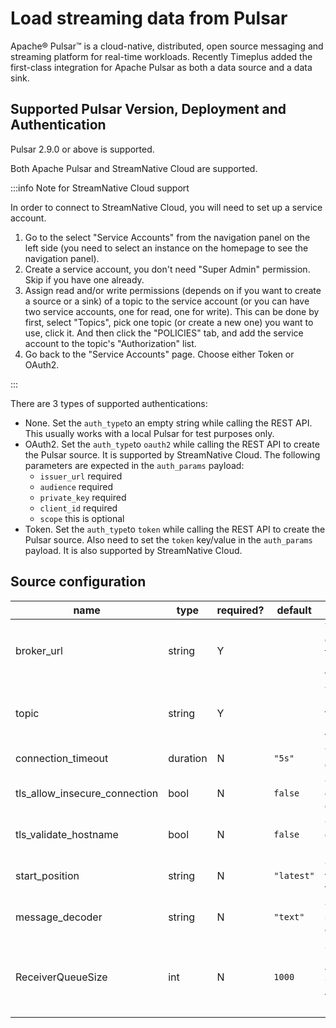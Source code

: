 # Load streaming data from  Pulsar 

Apache® Pulsar™ is a cloud-native, distributed, open source messaging and streaming platform for real-time workloads. Recently Timeplus added the first-class integration for Apache Pulsar as both a data source and a data sink.

## Supported Pulsar Version, Deployment and Authentication

Pulsar 2.9.0 or above is supported.

Both Apache Pulsar and StreamNative Cloud are supported.

:::info Note for StreamNative Cloud support

In order to connect to StreamNative Cloud, you will need to set up a service account. 

1. Go to the select "Service Accounts" from the navigation panel on the left side (you need to select an instance on the homepage to see the navigation panel).
2. Create a service account, you don't need "Super Admin" permission. Skip if you have one already.
3. Assign read and/or write permissions (depends on if you want to create a source or a sink) of a topic to the service account (or you can have two service accounts, one for read, one for write). This can be done by first, select "Topics", pick one topic (or create a new one) you want to use, click it. And then click the "POLICIES" tab, and add the service account to the topic's "Authorization" list.
4. Go back to the "Service Accounts" page.  Choose either Token or OAuth2.

:::

There are 3 types of supported authentications:

* None. Set the `auth_type`to an empty string while calling the REST API. This usually works with a local Pulsar for test purposes only.
* OAuth2.  Set the `auth_type`to `oauth2` while calling the REST API to create the Pulsar source. It is supported by StreamNative Cloud. The following parameters are expected in the `auth_params` payload:
  * `issuer_url` required
  * `audience` required
  * `private_key` required
  * `client_id` required
  * `scope` this is optional
* Token.  Set the `auth_type`to `token` while calling the REST API to create the Pulsar source.  Also need to set the `token` key/value in the  `auth_params` payload. It is also supported by StreamNative Cloud.

## Source configuration 

| name                          | type     | required? | default | description                                                  |
| ----------------------------- | -------- | --------- | ------- | ------------------------------------------------------------ |
| broker_url                    | string   | Y         |         | The URL of the Pulsar broker, e.g. `pulsar://localhost:6650` for insecure connection, `pulsar+ssl://localhost:6651` for secure connection. |
| topic                         | string   | Y         |         | The topic name, e.g. `persistent://ns/tenant/topic` for persistent topic, `non-perisistent://ns/tenant/topic` for non-persistent topic. |
| connection_timeout            | duration | N         | `"5s"`  | Timeout for the establishment of a TCP connection.           |
| tls_allow_insecure_connection | bool     | N         | `false` | Configure whether the Pulsar client accept untrusted TLS certificate from broker. |
| tls_validate_hostname         | bool     | N         | `false` | Configure whether the Pulsar client verifies the validity of the host name from broker. |
|start_position|string|N|`"latest"`|Configure the source to read from the `"earliest"` message from the topic or the `"latest"`.|
|message_decoder|string|N|`"text"`|Configure how the source should decode messages, either `"text"` or `"json"`.|
|ReceiverQueueSize|int|N|`1000`|Sets the size of the consumer receive queue. Using a higher value could potentially increase the consumer throughput at the expense of bigger memory utilization.|
